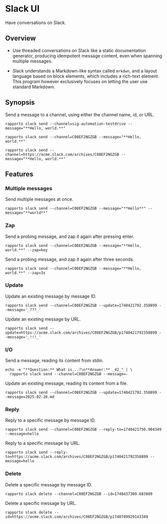 # Slack UI

Have conversations on Slack.

## Overview

- Use threaded conversations on Slack like a static documentation generator,
  producing idempotent message content, even when spanning multiple messages.

- Slack understands a Markdown-like syntax called `mrkdwn`, and a layout language based
  on block elements, which includes a rich-text element.
  This program however exclusively focuses on letting the user use standard Markdown. 

## Synopsis

Send a message to a channel, using either the channel name, id, or URL.
```shell
rapporto slack send --channel=sig-automation-testdrive --message="**Hello, world.**"
```
```shell
rapporto slack send --channel=C08EF2NGZGB --message="**Hello, world.**"
```
```shell
rapporto slack send --channel=https://acme.slack.com/archives/C08EF2NGZGB --message="**Hello, world.**"
```

## Features

### Multiple messages

Send multiple messages at once.
```shell
rapporto slack send --channel=C08EF2NGZGB --message="**Hello**" --message="**world**"
```

### Zap

Send a probing message, and zap it again after pressing enter.
```shell
rapporto slack send --channel=C08EF2NGZGB --message="**Hello, world.**" --zap=key
```

Send a probing message, and zap it again after three seconds.
```shell
rapporto slack send --channel=C08EF2NGZGB --message="**Hello, world.**" --zap=3s
```

### Update

Update an existing message by message ID.
```shell
rapporto slack send --channel=C08EF2NGZGB --update=1740421792.358899 --message='_???_'
```

Update an existing message by URL.
```shell
rapporto slack send --update=https://acme.slack.com/archives/C08EF2NGZGB/p1740421792358899 --message='_!!!_'
```

### I/O

Send a message, reading its content from stdin.
```shell
echo -e "**Question:** What is...?\n**Answer:** _42_" | \
  rapporto slack send --channel=C08EF2NGZGB --message=- 
```

Update an existing message, reading its content from a file.
```shell
rapporto slack send --channel=C08EF2NGZGB --update=1740421792.358899 --message=2025-02-28.md 
```

### Reply

Reply to a specific message by message ID.
```shell
rapporto slack send --channel=C08EF2NGZGB --reply-to=1740421750.904349 --message=hello
```

Reply to a specific message by URL.
```shell
rapporto slack send --reply-to=https://acme.slack.com/archives/C08EF2NGZGB/p1740421792358899 --message=hello
```

### Delete

Delete a specific message by message ID.
```shell
rapporto slack delete --channel=C08EF2NGZGB --id=1740437309.683889
```

Delete a specific message by URL.
```shell
rapporto slack delete --id=https://acme.slack.com/archives/C08EF2NGZGB/p1740789929143349
```
